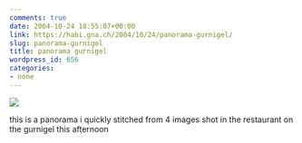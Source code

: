 ```yaml
---
comments: true
date: 2004-10-24 18:55:07+00:00
link: https://habi.gna.ch/2004/10/24/panorama-gurnigel/
slug: panorama-gurnigel
title: panorama gurnigel
wordpress_id: 656
categories:
- none
---
```



 [![](https://www.flickr.com/photos/1031263_a5e1bab024_m.jpg)](https://www.flickr.com/photos/habi/1031263/)
   

 



this is a panorama i quickly stitched from 4 images shot in the restaurant on the gurnigel this afternoon
  

